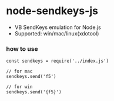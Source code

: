 # node-sendkeys-js
 - VB SendKeys emulation for Node.js
 - Supported: win/mac/linux(xdotool)


### how to use

```
const sendkeys = require('../index.js')

// for mac
sendkeys.send('f5')

// for win
sendkeys.send('{f5}')
```

